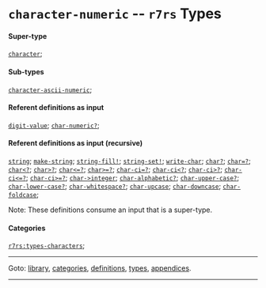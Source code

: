 

<a id='type__r7rs__character-numeric'></a>

# `character-numeric` -- `r7rs` Types


#### Super-type

[`character`](../../r7rs/types/character.md#type__r7rs__character);


#### Sub-types

[`character-ascii-numeric`](../../r7rs/types/character-ascii-numeric.md#type__r7rs__character-ascii-numeric);


#### Referent definitions as input

[`digit-value`](../../r7rs/definitions/digit-value.md#definition__r7rs__digit-value);
[`char-numeric?`](../../r7rs/definitions/char-numeric_3f.md#definition__r7rs__char-numeric_3f);


#### Referent definitions as input (recursive)

[`string`](../../r7rs/definitions/string.md#definition__r7rs__string);
[`make-string`](../../r7rs/definitions/make-string.md#definition__r7rs__make-string);
[`string-fill!`](../../r7rs/definitions/string-fill_21.md#definition__r7rs__string-fill_21);
[`string-set!`](../../r7rs/definitions/string-set_21.md#definition__r7rs__string-set_21);
[`write-char`](../../r7rs/definitions/write-char.md#definition__r7rs__write-char);
[`char?`](../../r7rs/definitions/char_3f.md#definition__r7rs__char_3f);
[`char=?`](../../r7rs/definitions/char_3d_3f.md#definition__r7rs__char_3d_3f);
[`char<?`](../../r7rs/definitions/char_3c_3f.md#definition__r7rs__char_3c_3f);
[`char>?`](../../r7rs/definitions/char_3e_3f.md#definition__r7rs__char_3e_3f);
[`char<=?`](../../r7rs/definitions/char_3c_3d_3f.md#definition__r7rs__char_3c_3d_3f);
[`char>=?`](../../r7rs/definitions/char_3e_3d_3f.md#definition__r7rs__char_3e_3d_3f);
[`char-ci=?`](../../r7rs/definitions/char-ci_3d_3f.md#definition__r7rs__char-ci_3d_3f);
[`char-ci<?`](../../r7rs/definitions/char-ci_3c_3f.md#definition__r7rs__char-ci_3c_3f);
[`char-ci>?`](../../r7rs/definitions/char-ci_3e_3f.md#definition__r7rs__char-ci_3e_3f);
[`char-ci<=?`](../../r7rs/definitions/char-ci_3c_3d_3f.md#definition__r7rs__char-ci_3c_3d_3f);
[`char-ci>=?`](../../r7rs/definitions/char-ci_3e_3d_3f.md#definition__r7rs__char-ci_3e_3d_3f);
[`char->integer`](../../r7rs/definitions/char-_3e_integer.md#definition__r7rs__char-_3e_integer);
[`char-alphabetic?`](../../r7rs/definitions/char-alphabetic_3f.md#definition__r7rs__char-alphabetic_3f);
[`char-upper-case?`](../../r7rs/definitions/char-upper-case_3f.md#definition__r7rs__char-upper-case_3f);
[`char-lower-case?`](../../r7rs/definitions/char-lower-case_3f.md#definition__r7rs__char-lower-case_3f);
[`char-whitespace?`](../../r7rs/definitions/char-whitespace_3f.md#definition__r7rs__char-whitespace_3f);
[`char-upcase`](../../r7rs/definitions/char-upcase.md#definition__r7rs__char-upcase);
[`char-downcase`](../../r7rs/definitions/char-downcase.md#definition__r7rs__char-downcase);
[`char-foldcase`](../../r7rs/definitions/char-foldcase.md#definition__r7rs__char-foldcase);

Note:  These definitions consume an input that is a super-type.


#### Categories

[`r7rs:types-characters`](../../r7rs/categories/r7rs_3a_types-characters.md#category__r7rs__r7rs_3a_types-characters);

----

Goto: [library](../../r7rs/_index.md#library__r7rs), [categories](../../r7rs/categories/_index.md#toc__r7rs__categories), [definitions](../../r7rs/definitions/_index.md#toc__r7rs__definitions), [types](../../r7rs/types/_index.md#toc__r7rs__types), [appendices](../../r7rs/appendices/_index.md#toc__r7rs__appendices).

----

